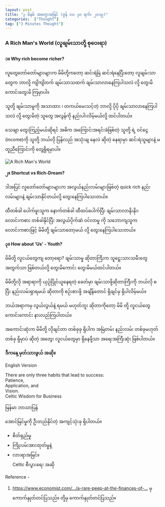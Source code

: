 ```yaml
---
layout: post
title: "၃ မိနစ် အတွေးအမြင် (ဇွန် လ၊ ၃၀ ရက်၊ ၂၀၁၉)"
categories:  ["Thought"]
tag: ["3 Minutes Thought"]
---
```


###  A Rich Man's World (လူချမ်းသာတို့ စုဝေးရာ)


**၁။ Why rich become richer?**


လူတွေတော်တော်များများက မိမိတို့ကတော့ ဆင်းရဲမြဲ ဆင်းရဲနေပြီးတော့ လူချမ်းသာတွေက ဘာလို့ ကျိကျိတက် ချမ်းသာသထက် ချမ်းသာလာနေကြပါသလဲ လို့ တွေးမိကောင်းတွေးမိ ကြမှာပါ။

သူတို့ ချမ်းသာမူကို အသာထား ၊ တကယ်မေးသင့်တဲ့ ဘာလို့ ပိုပို ချမ်းသာလာနေကြပါသလဲ လို့ တွေးမိတဲ့ သူတွေ အလွန်ကို နည်းပါးလိမ့်မယ်လို့ ထင်ပါတယ်။

သေချာ တွေးကြည့်မယ်ဆိုရင် အဓိက အကြောင်းအရင်းခံဖြစ်တဲ့ သူတို့ ရဲ့ ဝင်ငွေ (income)ကို သူတို့ ဘယ်လို ပြန်လည် အသုံးချ နေလဲ ဆိုတဲ့ နေရာမှာ ဆင်းရဲသူများနဲ့ မတူညီကြောင်းကို တွေ့ရှိရမှာပါ။


<!-- more -->

<img src="http://drive.google.com/uc?export=view&id=1CmIHHfULPZx8plTJtz-dRJ4rNsbq6_To" alt="A Rich Man's World">

**၂။ Shortcut vs Rich-Dream?**

ဒါအပြင် လူတော်တော်များများက အလွယ်နည်းလမ်းများဖြစ်တဲ့ quick rich နည်းလမ်းများနဲ့ ချမ်းသာနိုင်တယ်လို့ တွေးနေကြပါသေးတယ်။

ထီတစ်ခါ ပေါက်ဖူးသူက နောက်တစ်ခါ ထီထပ်ပေါက်ပြီး ချမ်းသာလာနိုးနိုး၊ လောင်းကစား တစ်ခါနိုင်ပြီး အလွယ်ပိုက်ဆံ ဝင်လာမှု ကို သဘောကျသူက လောင်းကစားဖြင့် မိမိတို့ ချမ်းသာတော့မယ် လို့ တွေးနေကြပါသေးတယ်။



**၃။ How about 'Us' - Youth?**

မိမိတို့ လူငယ်တွေကျ တော့ရော?
ချမ်းသာမှု ဆိုတာကြီးက သူဋ္ဌေးသားသမီးတွေ အတွက်သာ ဖြစ်တယ်လို့ တွေးမိကောင်း တွေးမိမယ်ထင်ပါတယ်။

မိမိတို့လို အရာရာကို ယှဉ်ပြိုင်ယူနေရတဲ့ ခေတ်မှာ ချမ်းသာဖို့ဆိုတာကြီးကို ဘယ်လို စပြီး နည်းလမ်းရှာရမယ် ဆိုတာကို စဉ်းစားဖို့ အချိန်တောင် ရှိချင်မှ ရှိပါလိမ့်မယ်။

ဘယ်အရာကမှ လွယ်လွယ်နဲ့ ရမယ် မဟုတ်ဘူး ဆိုတာကိုတော့ မိမိ တို့ လူငယ်တွေ ကောင်းကောင်း နားလည်ကြပါတယ်။

အကောင်းဆုံးက မိမိတို့ လိုချင်တာ တစ်ခုခု ရှိပါက အမြဲတမ်း နည်းလမ်း တစ်ခုမဟုတ် တစ်ခု ရှိမှာပဲ ဆိုတဲ့ အတွေး လူငယ်တွေမှာ ရှိနေဖို့သာ အရေးအကြီးဆုံး ဖြစ်ပါတယ်။



**ဒီကနေ့ မှတ်သားဖွယ် အဆို။**

English Version

There are only three habits that lead to success:<br />
Patience,<br />
Application, and<br />
Vision.<br />
Celtic Wisdom for Business

မြန်မာ ဘာသာပြန်

အောင်မြင်မှုကို ဦးတည်နိုင်တဲ့ အကျင့်သုံးခု ရှိပါတယ်။<br />
- စိတ်ရှည်မှု<br />
- ကြိုးပမ်းအားထုတ်မှုနဲ့<br />
- လားရာအမြင်။<br />
Celtic စီးပွားရေး အဆို


Reference -
1. https://www.economist.com/…/a-rare-peep-at-the-finances-of-…
မှ ကောက်နှုတ်တင်ပြသည်။
တို့မှ ကောက်နှုတ်တင်ပြသည်။
